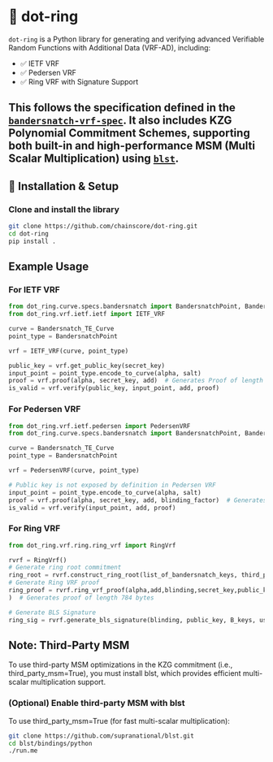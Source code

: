 # 🔐 dot-ring

`dot-ring` is a Python library for generating and verifying advanced Verifiable Random Functions with Additional Data (VRF-AD), including:
- ✅ IETF VRF  
- ✅ Pedersen VRF  
- ✅ Ring VRF with Signature Support  

This follows the specification defined in the [`bandersnatch-vrf-spec`](https://github.com/davxy/bandersnatch-vrf-spec/blob/main/specification.md).
It also includes **KZG Polynomial Commitment Schemes**, supporting both built-in and high-performance MSM (Multi Scalar Multiplication) using [`blst`](https://github.com/supranational/blst).
---

## 🚀 Installation & Setup

###  Clone and install the library

```bash
git clone https://github.com/chainscore/dot-ring.git
cd dot-ring
pip install .
```

## Example Usage

### For IETF VRF
```python
from dot_ring.curve.specs.bandersnatch import BandersnatchPoint, Bandersnatch_TE_Curve
from dot_ring.vrf.ietf.ietf import IETF_VRF

curve = Bandersnatch_TE_Curve
point_type = BandersnatchPoint

vrf = IETF_VRF(curve, point_type)

public_key = vrf.get_public_key(secret_key)
input_point = point_type.encode_to_curve(alpha, salt)
proof = vrf.proof(alpha, secret_key, add)  # Generates Proof of length 96 bytes
is_valid = vrf.verify(public_key, input_point, add, proof)
```

### For Pedersen VRF
```python
from dot_ring.vrf.ietf.pedersen import PedersenVRF
from dot_ring.curve.specs.bandersnatch import BandersnatchPoint, Bandersnatch_TE_Curve

curve = Bandersnatch_TE_Curve
point_type = BandersnatchPoint

vrf = PedersenVRF(curve, point_type)

# Public key is not exposed by definition in Pedersen VRF
input_point = point_type.encode_to_curve(alpha, salt)
proof = vrf.proof(alpha, secret_key, add, blinding_factor)  # Generates Proof of length 192 bytes
is_valid = vrf.verify(input_point, add, proof)
```
### For Ring VRF
```python
from dot_ring.vrf.ring.ring_vrf import RingVrf

rvrf = RingVrf()
# Generate ring root commitment
ring_root = rvrf.construct_ring_root(list_of_bandersnatch_keys, third_party_msm=True/False)  # generate ring root of length 144 bytes
# Generate Ring VRF proof
ring_proof = rvrf.ring_vrf_proof(alpha,add,blinding,secret_key,public_key,B_keys,use_third_party_commit=True/False
)  # Generates proof of length 784 bytes

# Generate BLS Signature
ring_sig = rvrf.generate_bls_signature(blinding, public_key, B_keys, use_third_party_commit=True/False)

```


## Note: Third-Party MSM
To use third-party MSM optimizations in the KZG commitment (i.e., third_party_msm=True), you must install blst, which provides efficient multi-scalar multiplication support.
### (Optional) Enable third-party MSM with blst
To use third_party_msm=True (for fast multi-scalar multiplication):
```bash
git clone https://github.com/supranational/blst.git
cd blst/bindings/python
./run.me
```





